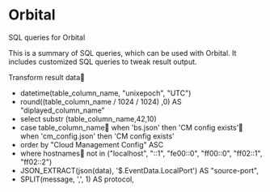 # Orbital
SQL queries for Orbital

This is a summary of SQL queries, which can be used with Orbital. It includes customized SQL queries to tweak result output.

Transform result data
- datetime(table_column_name, "unixepoch", "UTC")
- round((table_column_name / 1024 / 1024) ,0) AS "diplayed_column_name”
- select substr (table_column_name,42,10)
- case table_column_name	when 'bs.json' then 'CM config exists’	when 'cm_config.json' then 'CM config exists’
- order by "Cloud Management Config" ASC
- where hostnames	not in ("localhost", "::1", "fe00::0", "ff00::0", "ff02::1", "ff02::2")
- JSON_EXTRACT(json(data), '$.EventData.LocalPort') AS "source-port",
- SPLIT(message, ',', 1) AS protocol,
